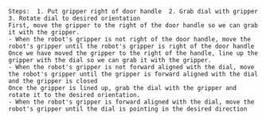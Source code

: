 
    Steps:  1. Put gripper right of door handle  2. Grab dial with gripper  3. Rotate dial to desired orientation 
    First, move the gripper to the right of the door handle so we can grab it with the gripper.
    - When the robot's gripper is not right of the door handle, move the robot's gripper until the robot's gripper is right of the door handle 
    Once we have moved the gripper to the right of the handle, line up the gripper with the dial so we can grab it with the gripper.
    - When the robot's gripper is not forward aligned with the dial, move the robot's gripper until the gripper is forward aligned with the dial and the gripper is closed
    Once the gripper is lined up, grab the dial with the gripper and rotate it to the desired orientation.
    - When the robot's gripper is forward aligned with the dial, move the robot's gripper until the dial is pointing in the desired direction